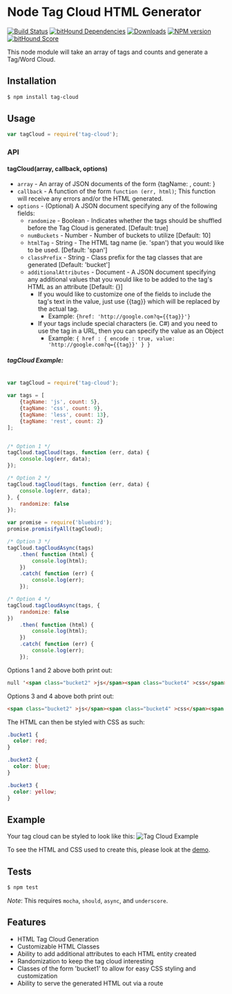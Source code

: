 # Node Tag Cloud HTML Generator

[![Build Status](https://travis-ci.org/mrodrig/tag-cloud.svg?branch=master)](https://travis-ci.org/mrodrig/tag-cloud)
[![bitHound Dependencies](https://www.bithound.io/github/mrodrig/tag-cloud/badges/dependencies.svg)](https://www.bithound.io/github/mrodrig/tag-cloud/master/dependencies/npm)
[![Downloads](http://img.shields.io/npm/dm/tag-cloud.svg)](https://www.npmjs.org/package/tag-cloud)
[![NPM version](https://img.shields.io/npm/v/tag-cloud.svg)](https://www.npmjs.org/package/tag-cloud)
[![bitHound Score](https://www.bithound.io/github/mrodrig/tag-cloud/badges/score.svg)](https://www.bithound.io/github/mrodrig/tag-cloud)

This node module will take an array of tags and counts and generate a Tag/Word Cloud.

## Installation

```bash
$ npm install tag-cloud
```

## Usage

```javascript
var tagCloud = require('tag-cloud');
```

### API

#### tagCloud(array, callback, options)

* `array` - An array of JSON documents of the form {tagName: <String>, count: <Number>}
* `callback` - A function of the form `function (err, html)`; This function will receive any errors and/or the HTML generated.
* `options` - (Optional) A JSON document specifying any of the following fields:
  * `randomize` - Boolean - Indicates whether the tags should be shuffled before the Tag Cloud is generated. [Default: true]
  * `numBuckets` - Number - Number of buckets to utilize [Default: 10]
  * `htmlTag` - String - The HTML tag name (ie. 'span') that you would like to be used. [Default: 'span']
  * `classPrefix` - String - Class prefix for the tag classes that are generated [Default: 'bucket']
  * `additionalAttributes` - Document - A JSON document specifying any additional values that you would like to be added to the tag's HTML as an attribute [Default: {}]
    * If you would like to customize one of the fields to include the tag's text in the value, just use {{tag}} which will be replaced by the actual tag.
        * Example: ```{href: 'http://google.com?q={{tag}}'}```
    * If your tags include special characters (ie. C#) and you need to use the tag in a URL, then you can specify the value as an Object
        * Example: ```{ href : { encode : true, value: 'http://google.com?q={{tag}}' } } ```

##### tagCloud Example:

```javascript

var tagCloud = require('tag-cloud');

var tags = [
    {tagName: 'js', count: 5},
    {tagName: 'css', count: 9},
    {tagName: 'less', count: 13},
    {tagName: 'rest', count: 2}
];


/* Option 1 */
tagCloud.tagCloud(tags, function (err, data) {
    console.log(err, data);
});

/* Option 2 */
tagCloud.tagCloud(tags, function (err, data) {
    console.log(err, data);
}, {
    randomize: false
});

var promise = require('bluebird');
promise.promisifyAll(tagCloud);

/* Option 3 */
tagCloud.tagCloudAsync(tags)
    .then( function (html) {
        console.log(html);
    })
    .catch( function (err) {
        console.log(err);
    });

/* Option 4 */
tagCloud.tagCloudAsync(tags, {
    randomize: false
})
    .then( function (html) {
        console.log(html);
    })
    .catch( function (err) {
        console.log(err);
    });
```

Options 1 and 2 above both print out:

```html
null '<span class="bucket2" >js</span><span class="bucket4" >css</span><span class="bucket6" >less</span><span class="bucket0" >rest</span>'
```

Options 3 and 4 above both print out:

```html
<span class="bucket2" >js</span><span class="bucket4" >css</span><span class="bucket6" >less</span><span class="bucket0" >rest</span>
```

The HTML can then be styled with CSS as such:

```css
.bucket1 {
  color: red;
}

.bucket2 {
  color: blue;
}

.bucket3 {
  color: yellow;
}
```

## Example

Your tag cloud can be styled to look like this:
![Tag Cloud Example](https://raw.githubusercontent.com/mrodrig/tag-cloud/master/demo/example.png)

To see the HTML and CSS used to create this, please look at the [demo](https://github.com/mrodrig/tag-cloud/tree/master/demo).

## Tests

```bash
$ npm test
```

_Note_: This requires `mocha`, `should`, `async`, and `underscore`.

## Features

- HTML Tag Cloud Generation
- Customizable HTML Classes
- Ability to add additional attributes to each HTML entity created
- Randomization to keep the tag cloud interesting
- Classes of the form 'bucket1' to allow for easy CSS styling and customization
- Ability to serve the generated HTML out via a route

